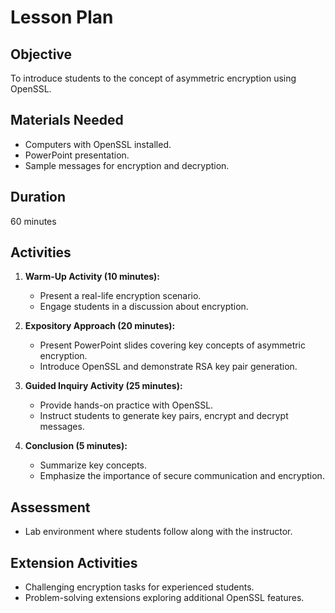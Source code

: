 # Lesson Plan

## Objective
To introduce students to the concept of asymmetric encryption using OpenSSL.

## Materials Needed
- Computers with OpenSSL installed.
- PowerPoint presentation.
- Sample messages for encryption and decryption.

## Duration
60 minutes

## Activities
1. **Warm-Up Activity (10 minutes):**
   - Present a real-life encryption scenario.
   - Engage students in a discussion about encryption.

2. **Expository Approach (20 minutes):**
   - Present PowerPoint slides covering key concepts of asymmetric encryption.
   - Introduce OpenSSL and demonstrate RSA key pair generation.

3. **Guided Inquiry Activity (25 minutes):**
   - Provide hands-on practice with OpenSSL.
   - Instruct students to generate key pairs, encrypt and decrypt messages.

4. **Conclusion (5 minutes):**
   - Summarize key concepts.
   - Emphasize the importance of secure communication and encryption.

## Assessment
- Lab environment where students follow along with the instructor.

## Extension Activities
- Challenging encryption tasks for experienced students.
- Problem-solving extensions exploring additional OpenSSL features.
